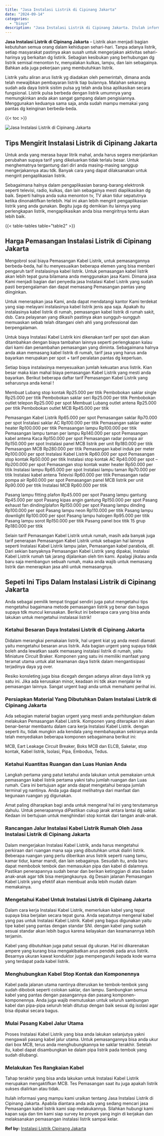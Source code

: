 ```yaml
---
title: "Jasa Instalasi Listrik di Cipinang Jakarta"
date: "2024-09-14"
categories: 
  - "biaya"
description: "Jasa Instalasi Listrik di Cipinang Jakarta. Itulah informasi yang mampu kami uraikan tentang Jasa Instalasi Listrik di Cipinang Jakarta. Apabila diantara and..."
---
```


**Jasa Instalasi Listrik di Cipinang Jakarta** – Listrik akan menjadi bagian kebutuhan semua orang dalam kehidupan sehari-hari. Tanpa adanya listrik, setiap masyarakat pastinya akan susah untuk mengerjakan aktivitas sehari-harinya yg berkaitan dg listirik. Sebagian kesibukan yang berhubungan dg listrik semisal menonton tv, menyalakan kulkas, lampu, dan lain sebagainya. Bahkan ada juga pekerjaan yang membutuhkan listrik.

Listrik yaitu aliran arus listrik yg diadakan oleh pemerintah, dimana anda telah mewajibkan pembayaran listrik tiap bulannya. Malahan sekarang sudah ada daya listrik sistim pulsa yg telah anda bisa aplikasikan secara fungsional. Listrik pulsa berbeda dengan listrik umumnya yang memungkinkan anda akan sangat gampang dalam pengisiannya. Menggunakan keduanya sama saja, anda sudah mampu memakai yang pantas dg keinginan berbeda-beda.

{{< toc >}}

![Jasa Instalasi Listrik di Cipinang Jakarta](/images/instalasi-listrik-murah19.png)

## Tips Mengirit Instalasi Listrik di Cipinang Jakarta

Untuk anda yang merasa bayar litrik mahal, anda harus segera menjalankan perubahan supaya tarif yang dikeluarkan tidak terlalu besar. Untuk menghematnya tergantung dari diri anda masing-masing sanggup mengerjakannya atau tdk. Banyak cara yang dapat dilaksanakan untuk mengirit pengaplikasian listrik.

Sebagaimana halnya dalam pengaplikasian barang-barang elektronik seperti televisi, radio, kulkas, dan lain sebagainya mesti diaplikasikan dg baik. Seperti halnya anda suka menonton tv, TV akan tidur sepatutnya ketika dinonaktifkan terlebih. Hal ini akan lebih mengirit pengaplikasian listrik yang anda gunakan. Begitu juga dg demikian itu lainnya yang perlengkapan listrik, mengaplikasikan anda bisa mengiritnya tentu akan lebih baik.

{{< table-tables table="table2" >}}

## Harga Pemasangan Instalasi Listrik di Cipinang Jakarta

Mengobrol soal biaya Pemasangan Kabel Listrik, untuk pemasangannya berbeda-beda, hal itu menyesuaikan beberapa elemen yang bisa memberi pengaruh tarif instalasinya kabel listrik. Untuk pemasangan kabel listrik akan lebih tepat guna bilamana anda menggunakan jasa Kami. Dimana jasa Kami menjadi bagian dari penyedia jasa Instalasi Kabel Listrik yang sudah pasti berpengalaman dan dapat memasang Pemasangan pantas yang diinginkan.

Untuk menerapkan jasa Kami, anda dapat mendatangi kantor Kami terdekat yang siap melayani instalasinya kabel listrik jenis apa saja. Apakah itu instalasinya kabel listrik di rumah, pemasangan kabel listrik di rumah sakit, dsb. Cara pelayanan yang dikasih pastinya akan sungguh-sungguh memuaskan sebab telah ditangani oleh ahli yang professional dan berpengalaman.

Untuk biaya Instalasi Kabel Listrik kini dikenakan tarif per spot dan akan ditambahkan dengan biaya tambahan lainnya seperti perlengkapan kalau dari kami dan penambahan pemasangan yang diminta. Sebagaimana halnya anda akan memasang kabel listrik di rumah, tarif jasa yang harus anda bayarkan merupakan per spot + tarif peralatan pantas dg keperluan.

Setiap biaya instalasinya menyesuaikan jumlah kekuatan arus listrik. Kian besar maka kian mahal biaya pemasangan Kabel Listrik yang mesti anda bayarkan. Berikut beberapa daftar tarif Pemasangan Kabel Listrik yang seharusnya anda kenal !

Membuat Lubang stop kontak Rp25.000 per titik Pembobokan saklar single Rp25.000 per titik Pembobokan saklar seri Rp25.000 per titik Pembobokan outlet telepon Rp25.000 per spot Membuat Lubang outlet antena Rp25.000 per titik Pembobokan outlet MCB Rp45.000 per titik

Pemasangan Kabel Listrik Rp65.000 per spot Pemasangan saklar Rp70.000 per spot Instalasi saklar AC Rp100.000 per titik Pemasangan saklar water heater Rp100.000 per titik Pemasangan lampu Rp100.000 per titik Pemasangan lampu taman per lampu Rp140.000 per spot Pemasangan kabel antena Kaca Rp150.000 per spot Pemasangan radar pompa air Rp150.000 per spot Instalasi panel MCB listrik per unit Rp180.000 per titik Pemasangan MCB Rp280.000 per titik Pemasangan kabel induk per meter Rp100.000 per spot Instalasi Kabel Listrik Rp60.000 per spot Pemasangan stop kontak Rp50.000 per titik Instalasi stop kontak AC Rp40.000 per spot – Rp200.000 per spot Pemasangan stop kontak water heater Rp50.000 per titik Instalasi lampu Rp65.000 per spot Instalasi lampu taman Rp70.000 per titik Instalasi kabel antena Televisi Rp60.000 per titik Pemasangan radar pompa air Rp60.000 per spot Pemasangan panel MCB listrik per unit Rp90.000 per titik Instalasi MCB Rp60.000 per titik

Pasang lampu fitting plafon Rp45.000 per spot Pasang lampu gantung Rp45.000 per spot Pasang kipas angin gantung Rp150.000 per spot Pasang exhaust fan dinding/plafon Rp150.000 per spot Pasang lampu dinding Rp100.000 per spot Pasang lampu neon Rp110.000 per titik Pasang lampu downlight Rp100.000 per spot Pasang lampu halogen Rp95.000 per titik Pasang lampu sorot Rp150.000 per titik Pasang panel box titik 15 grup Rp180.000 per titik

Selain tarif Pemasangan Kabel Listrik untuk rumah, masih ada banyak juga tarif penerapan Pemasangan Kabel Listrik untuk sebagian hal lainnya seperti Instalasi Kabel Listrik lampu jalan, Pemasangan kabel parabola, dll. Dari sekian banyaknya Pemasangan Kabel Listrik yang dipakai, Instalasi Kabel Listrik rumah tak jarang dijalankan oleh tim kami. Apalagi jikalau anda baru saja membangun sebuah rumah, maka anda wajib untuk memasang listrik dan menerapkan jasa ahli untuk memasangnya.

## Sepeti Ini Tips Dalam Instalasi Listrik di Cipinang Jakarta


Anda sebagai pemilik tempat tinggal sendiri juga patut mengetahui tips mengetahui bagaimana metode pemasangan listrik yg benar dan bagus supaya tdk muncul kerusakan. Berikut ini beberapa cara yang bisa anda lakukan untuk mengetahui instalasai listrik!

### Ketahui Besaran Daya Instalasi Listrik di Cipinang Jakarta

Didalam merangkai pemakaian listrik, hal urgent kiat yg anda mesti diamati yaitu mengetahui besaran arus listrik. Ada bagian urgent yang supaya tidak boleh anda lewatkan saatk memasang instalasi listrik di rumah, yaitu Miniature Circuit Braker. Komponen yang satu ini memiliki manfaat yang teramat utama untuk alat keamanan daya listrik dalam mengantisipasi terjadinya daya yg over.

Resiko konsleting juga bisa dicegah dengan adanya aliran daya listrik yg satu ini. Jika ada kerusakan minor, keadaan ini tdk akan menjalar ke pemasangan lainnya. Sangat urgent bagi anda untuk memahami perihal ini.

### Persiapkan Material Yang Dibutuhkan Dalam Instalasi Listrik di Cipinang Jakarta

Ada sebagian material bagian urgent yang mesti anda perhitungkan dalam melakukan Pemasangan Kabel Listrik. Komponen yang diterapkan ini akan benar-benar membantu dalam cara kerja Instalasi Kabel Listrik. dengan seperti itu, tidak mungkin ada kendala yang membahayakan sekiranya anda telah menyediakan beberapa komponen sebagaimana berikut ini:

MCB, Eart Leakage Circuit Breaker, Boks MCB dan ELCB, Sakelar, stop kontak, Kabel listrik, Isolasi, Pipa, Embodus, Tedus.

### Ketahui Kuantitas Ruangan dan Luas Hunian Anda

Langkah pertama yang patut ketahui anda lakukan untuk pemakaian untuk pemasangan kabel listrik pertama yakni tahu jumlah ruangan dan Luas rumah. Cara ini bertujuan agar anda dapat mengetahui berapa jumlah terminal yg nantinya. Anda juga dapat melihatnya dari manfaat dan kegunaan ruangan yg digunakan.

Amat paling diharapkan bagi anda untuk mengenal hal ini yang terutamanya dahulu. Untuk penerapannya diPastikan cukup jarak antara lantai dg saklar. Kedaan ini bertujuan untuk menghindari stop kontak dari tangan anak-anak.

### Rancangan Jalur Instalasi Kabel Listrik Rumah Oleh Jasa Instalasi Listrik di Cipinang Jakarta

Dalam mengerjakan Instalasi Kabel Listrik, anda harus mengetahui perkiraan dari ruangan mana saja yang dibutuhkan untuk dialiri listrik. Beberapa ruangan yang perlu diberikan arus listrik seperti ruang tamu, kamar tidur, kamar mandi, dan lain sebagainya. Sesudah itu, anda baru dapat membobok tembok dan memasukan pipa dan kabel di dalamnya. Pastikan penerapannya sudah benar dan berikan ketinggian di atas badan anak-anak agar tdk bisa menjangkaunya. dg Desain jalanan Pemasangan Kabel Listrik yang efektif akan membuat anda lebih mudah dalam memakainya.

### Mengetahui Kabel Untuk Instalasi Listrik di Cipinang Jakarta

Dalam cara kerja Instalasi Kabel Listrik, memerlukan kabel yang tepat supaya bisa berjalan secara tepat guna. Anda sepatutnya mengenal kabel yang pas untuk Instalasi Kabel Listrik. Kabel yang bagus digunakan yaitu tipe kabel yang pantas dengan standar SNI. dengan kabel yang sudah sesuai standar akan lebih bagus karena kelayakan dan keamanannya lebih terjamin.

Kabel yang dibutuhkan juga patut sesuai dg ukuran. Hal ini dikarenakan ampere yang kurang bisa mengakibatkan arus pendek pada arus listrik. Besarnya ukuran kawat konduktor juga mempengaruhi kepada kode warna yang terdapat pada kabel listrik.

### Menghubungkan Kabel Stop Kontak dan Komponennya

Kabel pada jalanan utama nantinya diteruskan ke tembok-tembok yang sudah dibobok seperti colokan saklar, dan lampu. Sambungkan semua kabel yang pantas dengan pasangannya dan pasang komponen-komponennya. Anda juga wajib memutuskan untuk seluruh sambungan kabel dan pipa-pipa seluruh telah ditutup dengan baik sesuai dg isolasi agar bisa dipakai secara bagus.

### Mulai Pasang Kabel Jalur Utama

Proses Instalasi Kabel Listrik yang bisa anda lakukan selanjutya yakni mengawali pasang kabel jalur utama. Untuk pemasangannya bisa anda ukur dari box MCB, terus anda menghubungkannya ke saklar terakhir. Setelah itu, kabel dapat disambungkan ke dalam pipa listrik pada tembok yang sudah dilubangi.

### Melakukan Tes Rangkaian Kabel

Tahap terakhir yang bisa anda lakukan untuk Instalasi Kabel Listrik merupakan mengaktifkan MCB. Tes Pemasangan saat itu juga apakah listrik sukses dialirkan atau tidak.

Itulah informasi yang mampu kami uraikan tentang Jasa Instalasi Listrik di Cipinang Jakarta. Apabila diantara anda ada yang sedang mencari jasa Pemasangan kabel listrik kami siap melakukannya. Silahkan hubungi kami kapan saja dan tim kami siap survey ke proyek yang ingin di kerjakan dan melaksanakan pemasangan instalasi listrik sampai kelar.

**Ref by:** [Instalasi Listrik Cipinang Jakarta](https://id.wikipedia.org/wiki/Instalasi)
